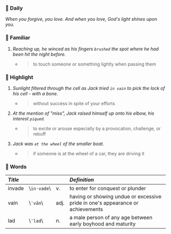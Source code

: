 ### :cherries: Daily
*When you forgive, you love. And when you love, God's light shines upon you.*
### :watermelon: Familiar
1. *Reaching up, he winced as his fingers `brushed` the spot where he had been hit the night before.*
   * > to touch someone or something lightly when passing them
### :tangerine: Highlight
1. *Sunlight filtered through the cell as Jack tried `in vain` to pick the lock of his cell - with a bone.*
   * > without success in spite of your efforts
2. *At the mention of "miss", Jack raised himself up onto his elbow, his interest `piqued`.*
   * > to excite or arouse especially by a provocation, challenge, or rebuff
3. *Jack was `at the wheel` of the smaller boat.*
   * > if someone is at the wheel of a car, they are driving it
### :grapes: Words
|*Title*|||*Definition*|
|:-----|:-----|:-----|:-----|
|invade| \\`in·vade`\\ |v.|to enter for conquest or plunder|
|vain| \\`ˈvān`\\ |adj.|having or showing undue or excessive pride in one's appearance or achievements|
|lad| \\`ˈlad`\\ |n.|a male person of any age between early boyhood and maturity|
